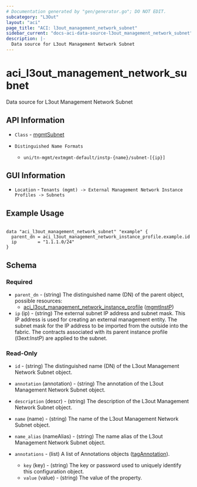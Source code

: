 ```yaml
---
# Documentation generated by "gen/generator.go"; DO NOT EDIT.
subcategory: "L3Out"
layout: "aci"
page_title: "ACI: l3out_management_network_subnet"
sidebar_current: "docs-aci-data-source-l3out_management_network_subnet"
description: |-
  Data source for L3out Management Network Subnet
---
```


# aci_l3out_management_network_subnet #

Data source for L3out Management Network Subnet

## API Information ##

* `Class` - [mgmtSubnet](https://pubhub.devnetcloud.com/media/model-doc-latest/docs/app/index.html#/objects/mgmtSubnet/overview)

* `Distinguished Name Formats`
  - `uni/tn-mgmt/extmgmt-default/instp-{name}/subnet-[{ip}]`

## GUI Information ##

* `Location` - `Tenants (mgmt) -> External Management Network Instance Profiles -> Subnets`

## Example Usage ##

```hcl

data "aci_l3out_management_network_subnet" "example" {
  parent_dn = aci_l3out_management_network_instance_profile.example.id
  ip        = "1.1.1.0/24"
}

```

## Schema

### Required

* `parent_dn` - (string) The distinguished name (DN) of the parent object, possible resources:
  - [aci_l3out_management_network_instance_profile](https://registry.terraform.io/providers/CiscoDevNet/aci/latest/docs/resources/l3out_management_network_instance_profile) ([mgmtInstP](https://pubhub.devnetcloud.com/media/model-doc-latest/docs/app/index.html#/objects/mgmtInstP/overview))
* `ip` (ip) - (string) The external subnet IP address and subnet mask. This IP address is used for creating an external management entity. The subnet mask for the IP address to be imported from the outside into the fabric. The contracts associated with its parent instance profile (l3ext:InstP) are applied to the subnet.

### Read-Only

* `id` - (string) The distinguished name (DN) of the L3out Management Network Subnet object.
* `annotation` (annotation) - (string) The annotation of the L3out Management Network Subnet object.
* `description` (descr) - (string) The description of the L3out Management Network Subnet object.
* `name` (name) - (string) The name of the L3out Management Network Subnet object.
* `name_alias` (nameAlias) - (string) The name alias of the L3out Management Network Subnet object.

* `annotations` - (list) A list of Annotations objects ([tagAnnotation](https://pubhub.devnetcloud.com/media/model-doc-latest/docs/app/index.html#/objects/tagAnnotation/overview)).
  * `key` (key) - (string) The key or password used to uniquely identify this configuration object.
  * `value` (value) - (string) The value of the property.